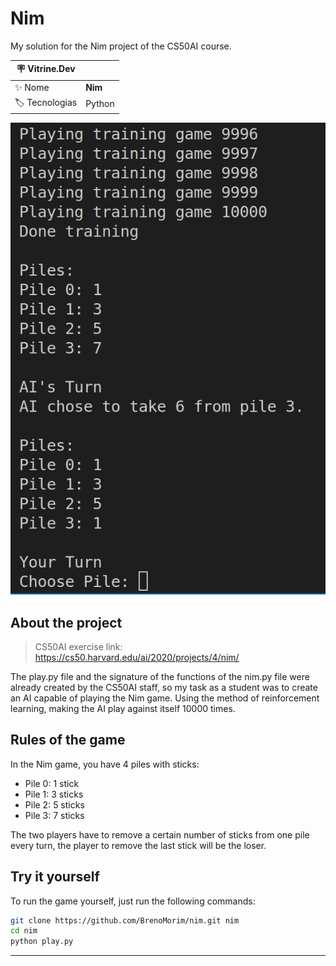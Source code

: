 # Nim

My solution for the Nim project of the CS50AI course.

| :placard: Vitrine.Dev |     |
| -------------  | --- |
| :sparkles: Nome        | **Nim**
| :label: Tecnologias | Python

![Homepage of the project](https://github.com/BrenoMorim/nim/blob/main/project-image.png?raw=true#vitrinedev)

## About the project

> CS50AI exercise link: <https://cs50.harvard.edu/ai/2020/projects/4/nim/>

The play.py file and the signature of the functions of the nim.py file were already created by the CS50AI staff, so my task as a student was to create an AI capable of playing the Nim game. Using the method of reinforcement learning, making the AI play against itself 10000 times.

## Rules of the game

In the Nim game, you have 4 piles with sticks:

- Pile 0: 1 stick
- Pile 1: 3 sticks
- Pile 2: 5 sticks
- Pile 3: 7 sticks

The two players have to remove a certain number of sticks from one pile every turn, the player to remove the last stick will be the loser.

## Try it yourself

To run the game yourself, just run the following commands:

```sh
git clone https://github.com/BrenoMorim/nim.git nim
cd nim
python play.py
```

---

